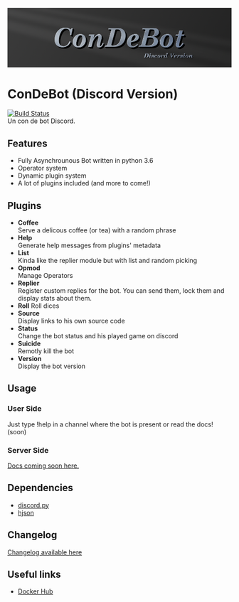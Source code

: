 ![ConDeBot](https://raw.githubusercontent.com/DasFranck/ConDeBot_Documentation/master/docs/img/ConDeBot-Banner.png)

# ConDeBot (Discord Version)
[![Build Status](https://cloud.drone.io/api/badges/DasFranck/ConDeBot/status.svg)](https://cloud.drone.io/DasFranck/ConDeBot)  
Un con de bot Discord.

## Features
- Fully Asynchrounous Bot written in python 3.6
- Operator system
- Dynamic plugin system
- A lot of plugins included (and more to come!)

## Plugins
- **Coffee**  
Serve a delicous coffee (or tea) with a random phrase
- **Help**  
Generate help messages from plugins' metadata
- **List**  
Kinda like the replier module but with list and random picking
- **Opmod**  
Manage Operators
- **Replier**  
Register custom replies for the bot. You can send them, lock them and display stats about them.
- **Roll**
Roll dices
- **Source**  
Display links to his own source code
- **Status**  
Change the bot status and his played game on discord
- **Suicide**  
Remotly kill the bot
- **Version**  
Display the bot version

## Usage
### User Side
Just type !help in a channel where the bot is present or read the docs! (soon)

### Server Side
[Docs coming soon here.](https://condebot.readthedocs.io)

## Dependencies
* [discord.py](https://github.com/Rapptz/discord.py)
* [hjson](https://github.com/hjson/hjson-py)

## Changelog
[Changelog available here](https://condebot.readthedocs.io/en/latest/changelog/)

## Useful links
* [Docker Hub](https://hub.docker.com/r/dasfranck/condebot/)
